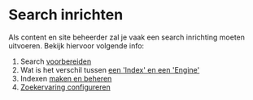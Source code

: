 # Search inrichten

Als content en site beheerder zal je vaak een search inrichting moeten uitvoeren. Bekijk hiervoor volgende info: 

1. Search [voorbereiden](/redactie/content/inrichten-search-voorbereiding)
2. Wat is het verschil tussen [een 'Index' en een 'Engine'](/redactie/content/inrichten-search-indexvsengine)
3. Indexen [maken en beheren](/redactie/content/inrichten-search-beheren)
4. [Zoekervaring configureren](/redactie/content/inrichten-search-zoekervaring)

